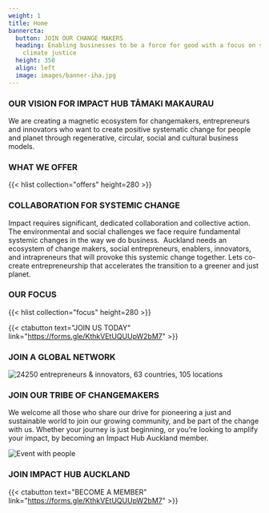 ```yaml
---
weight: 1
title: Home
bannercta:
  button: JOIN OUR CHANGE MAKERS
  heading: Enabling businesses to be a force for good with a focus on social &
    climate justice
  height: 350
  align: left
  image: images/banner-iha.jpg
---
```

### OUR VISION FOR IMPACT HUB TĀMAKI MAKAURAU

We are creating a magnetic ecosystem for changemakers, entrepreneurs and innovators who want to create positive systematic change for people and planet through regenerative, circular, social and cultural business models. 

### WHAT WE OFFER

{{< hlist collection="offers" height=280 >}}

### COLLABORATION FOR SYSTEMIC CHANGE

Impact requires significant, dedicated collaboration and collective action. The environmental and social challenges we face require fundamental systemic changes in the way we do business.  Auckland needs an ecosystem of change makers, social entrepreneurs, enablers, innovators, and intrapreneurs that will provoke this systemic change together. Lets co-create entrepreneurship that accelerates the transition to a greener and just planet.

### OUR FOCUS

{{< hlist collection="focus" height=280 >}}

{{< ctabutton text="JOIN US TODAY" link="https://forms.gle/KthkVEtUQUUpW2bM7" >}}

### JOIN A GLOBAL NETWORK

![24250 entrepreneurs & innovators, 63 countries, 105 locations ](images/banner-ih-global-impact-.png)

### JOIN OUR TRIBE OF CHANGEMAKERS

We welcome all those who share our drive for pioneering a just and sustainable world to join our growing community, and be part of the change with us. Whether your journey is just beginning, or you’re looking to amplify your impact, by becoming an Impact Hub Auckland member.

![Event with people](images/banner-bottom-page.jpg "Join our tribe of change makers")

### JOIN IMPACT HUB AUCKLAND

{{< ctabutton text="BECOME A MEMBER" link="https://forms.gle/KthkVEtUQUUpW2bM7" >}}